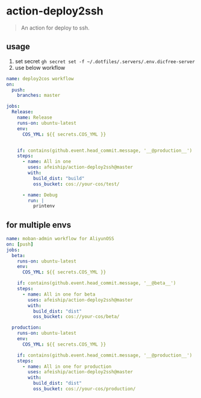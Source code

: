 # action-deploy2ssh
> An action for deploy to ssh.

## usage
<!-- ~/.dotfiles/.servers/.env.dicfree-server -->
1. set secret `gh secret set -f ~/.dotfiles/.servers/.env.dicfree-server`
2. use below workflow
```yml
name: deploy2cos workflow
on:
  push:
    branches: master

jobs:
  Release:
    name: Release
    runs-on: ubuntu-latest
    env:
      COS_YML: ${{ secrets.COS_YML }}


    if: contains(github.event.head_commit.message, '__@production__')
    steps:
      - name: All in one
        uses: afeiship/action-deploy2ssh@master
        with:
          build_dist: "build"
          oss_bucket: cos://your-cos/test/

      - name: Debug
        run: |
          printenv
```

## for multiple envs

```yml
name: moban-admin workflow for AliyunOSS
on: [push]
jobs:
  beta:
    runs-on: ubuntu-latest
    env:
      COS_YML: ${{ secrets.COS_YML }}

    if: contains(github.event.head_commit.message, '__@beta__')
    steps:
      - name: All in one for beta
        uses: afeiship/action-deploy2ssh@master
        with:
          build_dist: "dist"
          oss_bucket: cos://your-cos/beta/

  production:
    runs-on: ubuntu-latest
    env:
      COS_YML: ${{ secrets.COS_YML }}

    if: contains(github.event.head_commit.message, '__@production__')
    steps:
      - name: All in one for production
        uses: afeiship/action-deploy2ssh@master
        with:
          build_dist: "dist"
          oss_bucket: cos://your-cos/production/
```
